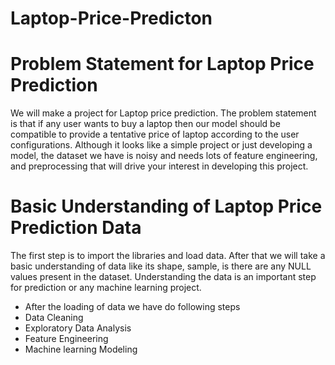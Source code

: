# Laptop-Price-Predicton

# Problem Statement for Laptop Price Prediction

We will make a project for Laptop price prediction. The problem statement is that if any user wants to buy a laptop then our model should be compatible to provide a tentative price of laptop according to the user configurations. Although it looks like a simple project or just developing a model, the dataset we have is noisy and needs lots of feature engineering, and preprocessing that will drive your interest in developing this project.

# Basic Understanding of Laptop Price Prediction Data

The first step is to import the libraries and load data. After that we will take a basic understanding of data like its shape, sample, is there are any NULL values present in the dataset. Understanding the data is an important step for prediction or any machine learning project.
- After the loading of data we have do following steps
- Data Cleaning
- Exploratory Data Analysis
- Feature Engineering
- Machine learning Modeling
